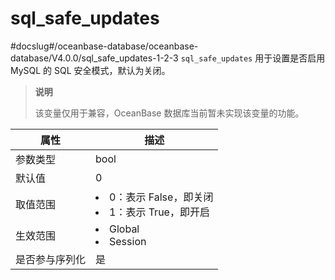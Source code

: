 sql_safe_updates 
=====================================
#docslug#/oceanbase-database/oceanbase-database/V4.0.0/sql_safe_updates-1-2-3
`sql_safe_updates` 用于设置是否启用 MySQL 的 SQL 安全模式，默认为关闭。

> **说明**
> 
> 该变量仅用于兼容，OceanBase 数据库当前暂未实现该变量的功能。


| **属性**  |                                                          **描述**                                                          |
|---------|--------------------------------------------------------------------------------------------------------------------------|
| 参数类型    | bool                                                                                                                     |
| 默认值     | 0                                                                                                                        |
| 取值范围    | <li> 0：表示 False，即关闭   <li> 1：表示 True，即开启    |
| 生效范围    | <li> Global   <li> Session                  |
| 是否参与序列化 | 是                                                                                                                        |


